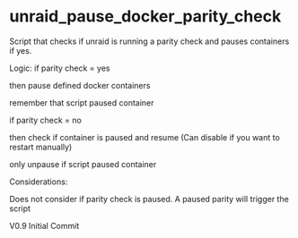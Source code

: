 # unraid_pause_docker_parity_check
Script that checks if unraid is running a parity check and pauses containers if yes.

Logic:
if parity check = yes 

then pause defined docker containers

remember that script paused container


if parity check = no

then check if container is paused and resume (Can disable if you want to restart manually)

only unpause if script paused container


Considerations:

Does not consider if parity check is paused.  A paused parity will trigger the script

V0.9
Initial Commit
